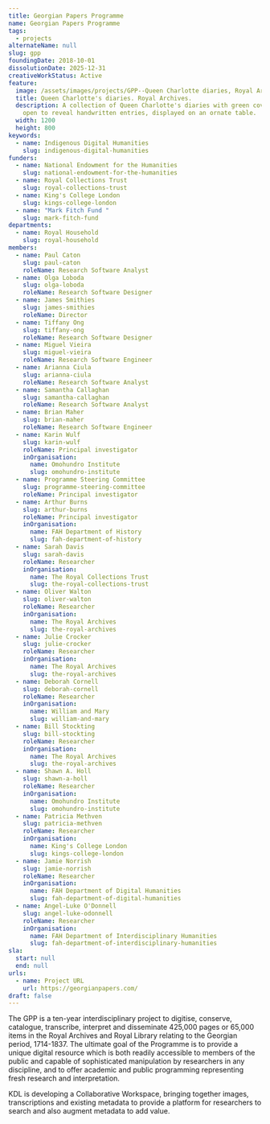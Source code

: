 ```yaml
---
title: Georgian Papers Programme
name: Georgian Papers Programme
tags:
  - projects
alternateName: null
slug: gpp
foundingDate: 2018-10-01
dissolutionDate: 2025-12-31
creativeWorkStatus: Active
feature:
  image: /assets/images/projects/GPP--Queen Charlotte diaries, Royal Archives.jpg
  title: Queen Charlotte's diaries. Royal Archives.
  description: A collection of Queen Charlotte's diaries with green covers, one
    open to reveal handwritten entries, displayed on an ornate table.
  width: 1200
  height: 800
keywords:
  - name: Indigenous Digital Humanities
    slug: indigenous-digital-humanities
funders:
  - name: National Endowment for the Humanities
    slug: national-endowment-for-the-humanities
  - name: Royal Collections Trust
    slug: royal-collections-trust
  - name: King's College London
    slug: kings-college-london
  - name: "Mark Fitch Fund "
    slug: mark-fitch-fund
departments:
  - name: Royal Household
    slug: royal-household
members:
  - name: Paul Caton
    slug: paul-caton
    roleName: Research Software Analyst
  - name: Olga Loboda
    slug: olga-loboda
    roleName: Research Software Designer
  - name: James Smithies
    slug: james-smithies
    roleName: Director
  - name: Tiffany Ong
    slug: tiffany-ong
    roleName: Research Software Designer
  - name: Miguel Vieira
    slug: miguel-vieira
    roleName: Research Software Engineer
  - name: Arianna Ciula
    slug: arianna-ciula
    roleName: Research Software Analyst
  - name: Samantha Callaghan
    slug: samantha-callaghan
    roleName: Research Software Analyst
  - name: Brian Maher
    slug: brian-maher
    roleName: Research Software Engineer
  - name: Karin Wulf
    slug: karin-wulf
    roleName: Principal investigator
    inOrganisation:
      name: Omohundro Institute
      slug: omohundro-institute
  - name: Programme Steering Committee
    slug: programme-steering-committee
    roleName: Principal investigator
  - name: Arthur Burns
    slug: arthur-burns
    roleName: Principal investigator
    inOrganisation:
      name: FAH Department of History
      slug: fah-department-of-history
  - name: Sarah Davis
    slug: sarah-davis
    roleName: Researcher
    inOrganisation:
      name: The Royal Collections Trust
      slug: the-royal-collections-trust
  - name: Oliver Walton
    slug: oliver-walton
    roleName: Researcher
    inOrganisation:
      name: The Royal Archives
      slug: the-royal-archives
  - name: Julie Crocker
    slug: julie-crocker
    roleName: Researcher
    inOrganisation:
      name: The Royal Archives
      slug: the-royal-archives
  - name: Deborah Cornell
    slug: deborah-cornell
    roleName: Researcher
    inOrganisation:
      name: William and Mary
      slug: william-and-mary
  - name: Bill Stockting
    slug: bill-stockting
    roleName: Researcher
    inOrganisation:
      name: The Royal Archives
      slug: the-royal-archives
  - name: Shawn A. Holl
    slug: shawn-a-holl
    roleName: Researcher
    inOrganisation:
      name: Omohundro Institute
      slug: omohundro-institute
  - name: Patricia Methven
    slug: patricia-methven
    roleName: Researcher
    inOrganisation:
      name: King's College London
      slug: kings-college-london
  - name: Jamie Norrish
    slug: jamie-norrish
    roleName: Researcher
    inOrganisation:
      name: FAH Department of Digital Humanities
      slug: fah-department-of-digital-humanities
  - name: Angel-Luke O'Donnell
    slug: angel-luke-odonnell
    roleName: Researcher
    inOrganisation:
      name: FAH Department of Interdisciplinary Humanities
      slug: fah-department-of-interdisciplinary-humanities
sla:
  start: null
  end: null
urls:
  - name: Project URL
    url: https://georgianpapers.com/
draft: false
---
```


The GPP is a ten-year interdisciplinary project to digitise, conserve, catalogue, transcribe, interpret and disseminate 425,000 pages or 65,000 items in the Royal Archives and Royal Library relating to the Georgian period, 1714-1837. The ultimate goal of the Programme is to provide a unique digital resource which is both readily accessible to members of the public and capable of sophisticated manipulation by researchers in any discipline, and to offer academic and public programming representing fresh research and interpretation.

KDL is developing a Collaborative Workspace, bringing together images, transcriptions and existing metadata to provide a platform for researchers to search and also augment metadata to add value.
